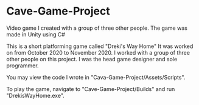 # Cave-Game-Project
Video game I created with a group of three other people. The game was made in Unity using C#

This is a short platforming game called "Dreki's Way Home" It was worked on from October 2020 to November 2020.
I worked with a group of three other people on this project. I was the head game designer and sole programmer.

You may view the code I wrote in "Cava-Game-Project/Assets/Scripts".

To play the game, navigate to "Cave-Game-Project/Builds" and run "DrekisWayHome.exe".
